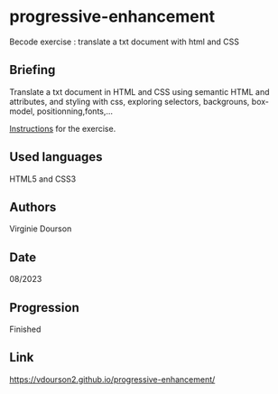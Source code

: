 # progressive-enhancement
Becode exercise : translate a txt document with html and CSS

## Briefing
Translate a txt document in HTML and CSS using semantic HTML and attributes, and styling with css, exploring selectors, backgrouns, box-model, positionning,fonts,...  

[Instructions](https://github.com/becodeorg/CRL-KELLER-6/blob/main/1.TRAIL/1.The-Field/4.HTML-CSS/0.fundamentals/06-exercise-progressive-enhancement.md) for the exercise.

## Used languages
HTML5 and CSS3

## Authors
Virginie Dourson

## Date
08/2023

## Progression
Finished 

## Link
https://vdourson2.github.io/progressive-enhancement/